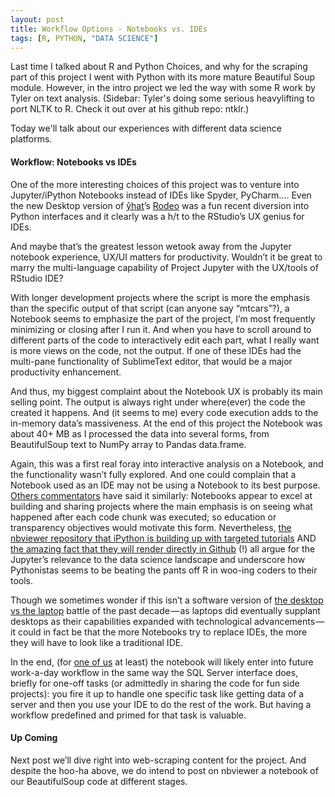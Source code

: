 ```yaml
---
layout: post
title: Workflow Options - Notebooks vs. IDEs
tags: [R, PYTHON, "DATA SCIENCE"]
---
```


Last time I talked about R and Python Choices, and why for the scraping part of this project
I went with Python with its more mature Beautiful Soup module. However, in the intro project
we led the way with some R work by Tyler on text analysis. (Sidebar: Tyler's doing some serious
heavylifting to port NLTK to R. Check it out over at his github repo: ntklr.)

Today we'll talk about our  experiences with different data science platforms.


#### Workflow: Notebooks vs IDEs 

One of the more interesting choices of this project was to venture into
Jupyter/iPython Notebooks instead of IDEs like Spyder, PyCharm…. Even
the new Desktop version of [ŷhat](https://www.yhat.com/)’s
[Rodeo](http://blog.yhathq.com/posts/introducing-rodeo.html) was a fun
recent diversion into Python interfaces and it clearly was a h/t to the
RStudio’s UX genius for IDEs.

And maybe that’s the greatest lesson wetook away from the Jupyter
notebook experience, UX/UI matters for productivity. Wouldn’t it be
great to marry the multi-language capability of Project Jupyter with the
UX/tools of RStudio IDE?

With longer development projects where the script is more the emphasis
than the specific output of that script (can anyone say “mtcars”?), a
Notebook seems to emphasize the part of the project, I’m most frequently
minimizing or closing after I run it. And when you have to scroll around
to different parts of the code to interactively edit each part, what I
really want is more views on the code, not the output. If one of these
IDEs had the multi-pane functionality of SublimeText editor, that would
be a major productivity enhancement.

And thus, my biggest complaint about the Notebook UX is probably its
main selling point. The output is always right under where(ever) the
code the created it happens. And (it seems to me) every code execution
adds to the in-memory data’s massiveness. At the end of this project the
Notebook was about 40+ MB as I processed the data into several forms,
from BeautifulSoup text to NumPy array to Pandas data.frame.

Again, this was a first real foray into interactive analysis on a
Notebook, and the functionality wasn’t fully explored. And one could
complain that a Notebook used as an IDE may not be using a Notebook to
its best purpose. [Others
commentators](http://www.partiallyderivative.com/news/2015/3/5/episode-16-algorithm-aversion)
have said it similarly: Notebooks appear to excel at building and
sharing projects where the main emphasis is on seeing what happened
after each code chunk was executed; so education or transparency
objectives would motivate this form. Nevertheless, [the nbviewer
repository that iPython is building up with targeted
tutorials](https://github.com/ipython/ipython/wiki/A-gallery-of-interesting-IPython-Notebooks)
AND [the amazing fact that they will render directly in
Github](http://blog.jupyter.org/2015/05/07/rendering-notebooks-on-github/)
(!) all argue for the Jupyter’s relevance to the data science landscape
and underscore how Pythonistas seems to be beating the pants off R in
woo-ing coders to their tools.

Though we sometimes wonder if this isn’t a software version of [the
desktop vs the
laptop](https://www.washingtonpost.com/news/innovations/wp/2014/04/11/why-the-best-companies-may-dump-the-laptops-pcs-and-programs-their-employees-love/)
battle of the past decade — as laptops did eventually supplant desktops
as their capabilities expanded with technological advancements — it
could in fact be that the more Notebooks try to replace IDEs, the more
they will have to look like a traditional IDE.

In the end, (for [one of us](http://medium.com/@data_steve) at least)
the notebook will likely enter into future work-a-day workflow in the
same way the SQL Server interface does, briefly for one-off tasks (or
admittedly in sharing the code for fun side projects): you fire it up to
handle one specific task like getting data of a server and then you use
your IDE to do the rest of the work. But having a workflow predefined
and primed for that task is valuable.

#### Up Coming 

Next post we’ll dive right into web-scraping content for the project.
And despite the hoo-ha above, we do intend to post on nbviewer a
notebook of our BeautifulSoup code at different stages.